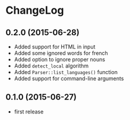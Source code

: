 ChangeLog
=========

0.2.0 (2015-06-28)
------------------
* Added support for HTML in input
* Added some ignored words for french
* Added option to ignore proper nouns
* Added `detect_local` algorithm
* Added `Parser::list_languages()` function
* Added support for command-line arguments

0.1.0 (2015-06-27)
------------------

* first release
